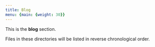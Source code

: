 ```yaml
---
title: Blog
menu: {main: {weight: 30}}
---
```


This is the **blog** section.

Files in these directories will be listed in reverse chronological order.
